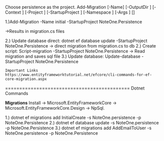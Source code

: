 Choose persistence as the project.
Add-Migration [-Name] <String> [-OutputDir <String>] [-Context <String>] [-Project <String>] [-StartupProject <String>] 
    [-Namespace <String>] [-Args <String>] [<CommonParameters>]


1.)Add-Migration -Name initial -StartupProject NoteOne.Persistence

->Results in migration.cs files 

2.) Update database direct: dotnet ef database update -StartupProject NoteOne.Persistence
    -> direct migration from migration.cs to db
2.) Create script: Script-migration -StartupProject NoteOne.Persistence
    -> Read migration and saves sql file 
3.) Update database: Update-database -StartupProject NoteOne.Persistence


    Important Links
    https://www.entityframeworktutorial.net/efcore/cli-commands-for-ef-core-migration.aspx


============================================
Dotnet Commands


**Migrations**
Install 
-> Microsoft.EntityFrameworkCore 
-> Microsoft.EntityFrameworkCore.Design
-> NpSql.

1.) dotnet ef migrations add InitialCreate -s NoteOne.persistence -p NoteOne.Persistence
2.) dotnet ef  database update -s NoteOne.persistence -p NoteOne.Persistence
3.) dotnet ef migrations add AddEmailToUser -s NoteOne.persistence -p NoteOne.Persistence
